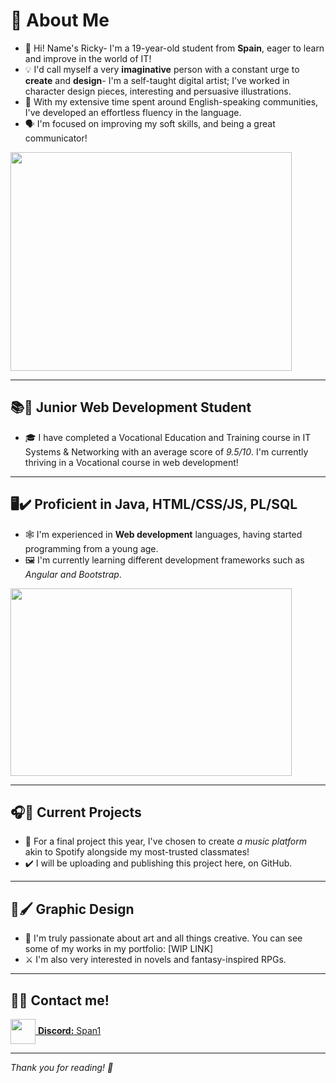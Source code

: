 # 🌟 About Me

- 👋 Hi! Name's Ricky- I'm a 19-year-old student from **Spain**, eager to learn and improve in the world of IT!
- 💡 I'd call myself a very **imaginative** person with a constant urge to **create** and **design**- I'm a self-taught digital artist; I've worked in character design pieces, interesting and persuasive illustrations.
- 🏴 With my extensive time spent around English-speaking communities, I've developed an effortless fluency in the language.
- 🗣️ I'm focused on improving my soft skills, and being a great communicator!

<a href="url"><img src="https://media.discordapp.net/attachments/964964421761921065/1352978534544572509/image.png?ex=67e73b33&is=67e5e9b3&hm=7ad66d2d2e4a7958f62ea94a0ead567692e9af8dee431d301ec39dc2c3c017ef&=&format=webp&quality=lossless&width=890&height=760" align="center" height="350" width="450" ></a>


---

## 📚🎒 Junior Web Development Student

- 🎓 I have completed a Vocational Education and Training course in IT Systems & Networking with an average score of _9.5/10_. I'm currently thriving in a Vocational course in web development!

---

## 🖥️✔️ Proficient in Java, HTML/CSS/JS, PL/SQL

- 🕸️ I'm experienced in **Web development** languages, having started programming from a young age.
- 🖼️ I'm currently learning different development frameworks such as _Angular and Bootstrap_.
  
<a href="url"><img src="https://media.discordapp.net/attachments/964964421761921065/1353034193306652684/y34y43y3y.png?ex=67e76f09&is=67e61d89&hm=16c56b6b49dc8d985f502e8a13fb4b1bcd46eb664409d8dd830366f47a2efe08&=&format=webp&quality=lossless&width=898&height=574" align="center" height="300" width="450" ></a>

---

## 🎧🎼 Current Projects

- 🎵 For a final project this year, I've chosen to create _a music platform_ akin to Spotify alongside my most-trusted classmates!
- ✔️ I will be uploading and publishing this project here, on GitHub.

---

## 🎨🖌️ Graphic Design

- 🌻 I'm truly passionate about art and all things creative. You can see some of my works in my portfolio: [WIP LINK]
- ⚔️ I'm also very interested in novels and fantasy-inspired RPGs.

---

## 👥🔆 Contact me!

<a href="url">
  <img src="https://static-00.iconduck.com/assets.00/discord-icon-2048x2048-nnt62s2u.png" height="40" width="40" style="vertical-align:middle;" />
  <b>Discord:</b> Span1
</a> 

---

_Thank you for reading! 💚_
